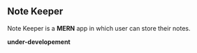 ## Note Keeper 
Note Keeper is a **MERN** app in which user can store their notes.

**under-developement**
